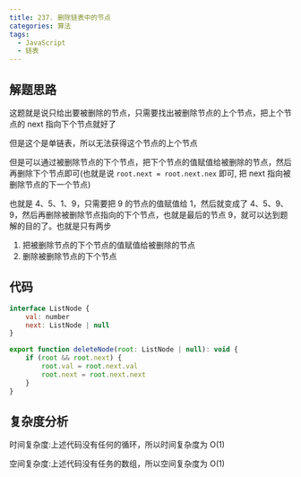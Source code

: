 ```yaml
---
title: 237. 删除链表中的节点
categories: 算法
tags:
  - JavaScript
  - 链表
---
```


## 解题思路

这题就是说只给出要被删除的节点，只需要找出被删除节点的上个节点，把上个节点的 next 指向下个节点就好了

但是这个是单链表，所以无法获得这个节点的上个节点

但是可以通过被删除节点的下个节点，把下个节点的值赋值给被删除的节点，然后再删除下个节点即可(也就是说 `root.next = root.next.nex` 即可, 把 next 指向被删除节点的下一个节点)

也就是 4、5、1、9，只需要把 9 的节点的值赋值给 1，然后就变成了 4、5、9、9，然后再删除被删除节点指向的下个节点，也就是最后的节点 9，就可以达到题解的目的了。也就是只有两步

1. 把被删除节点的下个节点的值赋值给被删除的节点
2. 删除被删除节点的下个节点

## 代码

```js
interface ListNode {
    val: number
    next: ListNode | null
}

export function deleteNode(root: ListNode | null): void {
    if (root && root.next) {
        root.val = root.next.val
        root.next = root.next.next
    }
}
```

## 复杂度分析

时间复杂度:上述代码没有任何的循环，所以时间复杂度为 O(1)

空间复杂度:上述代码没有任务的数组，所以空间复杂度为 O(1)
